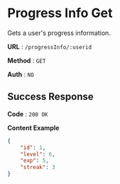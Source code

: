 # Progress Info Get
Gets a user's progress information.

**URL** : `/progressInfo/:userid`

**Method** : `GET`

**Auth** : `NO`


## Success Response
**Code** : `200 OK`

**Content Example**

```json
{
    "id": 1,
    "level": 6,
    "exp": 5,
    "streak": 3
}
```